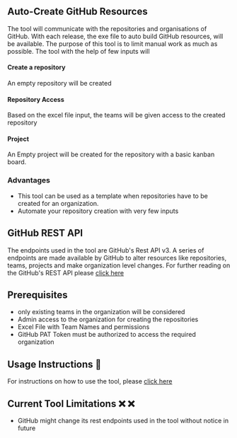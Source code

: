 ## Auto-Create GitHub Resources

The tool will communicate with the repositories and organisations of GitHub. With each release, the exe file to auto build GitHub resources, will be available. The purpose of this tool is to limit manual work as much as possible. The tool with the help of few inputs will  

#### Create a repository

An empty repository will be created

#### Repository Access

Based on the excel file input, the teams will be given access to the created repository 

#### Project 

An Empty project will be created for the repository with a basic kanban board.


### Advantages

- This tool can be used as a template when repositories have to be created for an organization.
- Automate your repository creation with very few inputs

## GitHub REST API

The endpoints used in the tool are GitHub's Rest API v3. A series of endpoints are made available by GitHub to alter resources like repositories, teams, projects and make organization level changes. For further reading on the GitHub's REST API please [click here](https://docs.github.com/en/free-pro-team@latest/rest/overview)

## Prerequisites

- only existing teams in the organization will be considered
- Admin access to the organization for creating the repositories
- Excel File with Team Names and permissions
- GitHub PAT Token must be authorized to access the required organization

## Usage Instructions :memo:

For instructions on how to use the tool, please [click here](https://github.com/CanarysAutomations/autocreate-github-resources/wiki)

## Current Tool Limitations  :x: :x:

- GitHub might change its rest endpoints used in the tool without notice in future

